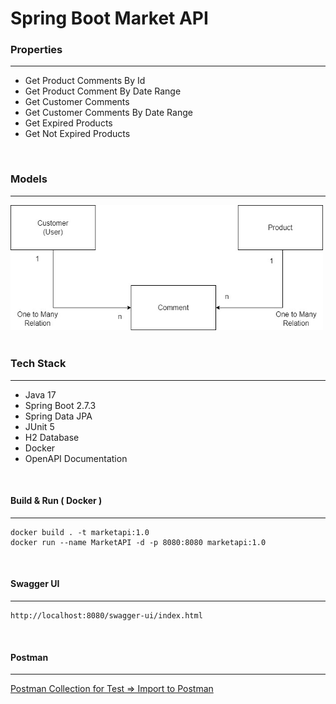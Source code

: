 # Spring Boot Market API


### Properties

---

* Get Product Comments By Id 
* Get Product Comment By Date Range
* Get Customer Comments
* Get Customer Comments By Date Range
* Get Expired Products
* Get Not Expired Products

<br>


### Models

---


<img src="../Docs/Schema.jpg" alt="drawing" width="500"/>

<br>
<br>

### Tech Stack

----

* Java 17
* Spring Boot 2.7.3
* Spring Data JPA
* JUnit 5
* H2 Database
* Docker
* OpenAPI Documentation

<br>

#### Build & Run ( Docker )

---


```shell
docker build . -t marketapi:1.0
docker run --name MarketAPI -d -p 8080:8080 marketapi:1.0
```

<br>

#### Swagger UI

----

```
http://localhost:8080/swagger-ui/index.html
```

<br>

#### Postman

---

[Postman Collection for Test => Import to Postman](MarketAPI.postman_collection.json "download")


<br>
<br>